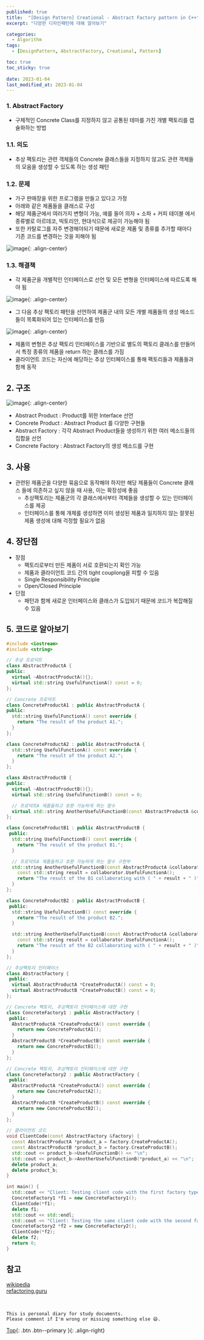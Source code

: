 ```yaml
---
published: true
title:  "[Design Pattern] Creational - Abstract Factory pattern in C++"
excerpt: "다양한 디자인패턴에 대해 알아보기"

categories:
  - Algorithm
tags:
  - [DesignPattern, AbstractFactory, Creational, Pattern]

toc: true
toc_sticky: true
 
date: 2023-01-04
last_modified_at: 2023-01-04
---
```


### 1. Abstract Factory

- 구체적인 Concrete Class를 지정하지 않고 공통된 테마를 가진 개별 팩토리를 캡슐화하는 방법

### 1.1. 의도

- 추상 팩토리는 관련 객체들의 Concrete 클래스들을 지정하지 않고도 관련 객체들의 모음을 생성할 수 있도록 하는 생성 패턴

### 1.2. 문제

- 가구 판매장을 위한 프로그램을 만들고 있다고 가정
- 아래와 같은 제품들을 클래스로 구성
- 해당 제품군에서 여러가지 변형이 가능, 예를 들어 의자 + 소파 + 커피 테이블 에서 종류별로 아르데코, 빅토리안, 현대식으로 제공이 가능해야 됨
- 또한 카탈로그를 자주 변경해야되기 때문에 새로운 제품 및 종류를 추가할 때마다 기존 코드를 변경하는 것을 피해야 됨

![image](https://user-images.githubusercontent.com/23397039/210967569-6af956f1-eda5-43da-b458-a644e53dfb6f.png){: .align-center}

### 1.3. 해결책

- 각 제품군을 개별적인 인터페이스로 선언 및 모든 변형을 인터페이스에 따르도록 해야 됨

![image](https://user-images.githubusercontent.com/23397039/210967628-7decbbf8-5680-4c03-9c7a-af8df04da202.png){: .align-center}

- 그 다음 추상 팩토리 패턴을 선언하여 제품군 내의 모든 개별 제품들의 생성 메소드들이 목록화되어 있는 인터페이스를 만듬

![image](https://user-images.githubusercontent.com/23397039/210967696-00279c43-5939-4d7b-b399-efabfd857e8a.png){: .align-center}

- 제품의 변형은 추상 팩토리 인터페이스를 기반으로 별도의 팩토리 클래스를 만들어서 특정 종류의 제품을 return 하는 클래스를 가짐
- 클라이언트 코드는 자신에 해당하는 추상 인터페이스를 통해 팩토리들과 제품들과 함께 동작

## 2. 구조

![image](https://user-images.githubusercontent.com/23397039/210967757-0591952f-7eea-41e3-9e25-30ebc1a73a65.png){: .align-center}

- Abstract Product : Product를 위한 Interface 선언
- Concrete Product : Abstract Product 를 다양한 구현들
- Abstract Factory : 각각 Abstract Product들을 생성하기 위한 여러 메소드들의 집합을 선언
- Concrete Factory : Abstract Factory의 생성 메소드를 구현

## 3. 사용

- 관련된 제품군을 다양한 묶음으로 동작해야 하지만 해당 제품들이 Concrete 클래스 들에 의존하고 싶지 않을 때 사용, 이는 확장성에 좋음
    - 추상팩토리는 제품군의 각 클래스에서부터 객체들을 생성할 수 있는 인터페이스를 제공
    - 인터페이스를 통해 개체를 생성하면 이미 생성된 제품과 일치하지 않는 잘못된 제품 생성에 대해 걱정할 필요가 없음

## 4. 장단점

- 장점
    - 팩토리로부터 만든 제품이 서로 호환되는지 확인 가능
    - 제품과 클라이언트 코드 간의 tight couplong을 피할 수 있음
    - Single Responsibility Principle
    - Open/Closed Principle
- 단점
    - 패턴과 함께 새로운 인터페이스와 클래스가 도입되기 때문에 코드가 복잡해질 수 있음

## 5. 코드로 알아보기

```cpp
#include <iostream>
#include <string>

// 추상 프로덕트
class AbstractProductA {
public:
  virtual ~AbstractProductA(){};
  virtual std::string UsefulFunctionA() const = 0;
};

// Concrete 프로덕트
class ConcreteProductA1 : public AbstractProductA {
public:
  std::string UsefulFunctionA() const override {
    return "The result of the product A1.";
  }
};

class ConcreteProductA2 : public AbstractProductA {
  std::string UsefulFunctionA() const override {
    return "The result of the product A2.";
  }
};

class AbstractProductB {
public:
  virtual ~AbstractProductB(){};
  virtual std::string UsefulFunctionB() const = 0;

  // 프로덕트A 제품들하고 호환 가능하게 하는 함수
  virtual std::string AnotherUsefulFunctionB(const AbstractProductA &collaborator) const = 0;
};

class ConcreteProductB1 : public AbstractProductB {
 public:
  std::string UsefulFunctionB() const override {
    return "The result of the product B1.";
  }

  // 프로덕트A 제품들하고 호환 가능하게 하는 함수 구현부
  std::string AnotherUsefulFunctionB(const AbstractProductA &collaborator) const override {
    const std::string result = collaborator.UsefulFunctionA();
    return "The result of the B1 collaborating with ( " + result + " )";
  }
};

class ConcreteProductB2 : public AbstractProductB {
 public:
  std::string UsefulFunctionB() const override {
    return "The result of the product B2.";
  }

  std::string AnotherUsefulFunctionB(const AbstractProductA &collaborator) const override {
    const std::string result = collaborator.UsefulFunctionA();
    return "The result of the B2 collaborating with ( " + result + " )";
  }
};

// 추상팩토리 인터페이스
class AbstractFactory {
 public:
  virtual AbstractProductA *CreateProductA() const = 0;
  virtual AbstractProductB *CreateProductB() const = 0;
};

// Concrete 팩토리, 추상팩토리 인터페이스에 대한 구현
class ConcreteFactory1 : public AbstractFactory {
 public:
  AbstractProductA *CreateProductA() const override {
    return new ConcreteProductA1();
  }
  AbstractProductB *CreateProductB() const override {
    return new ConcreteProductB1();
  }
};

// Concrete 팩토리, 추상팩토리 인터페이스에 대한 구현
class ConcreteFactory2 : public AbstractFactory {
 public:
  AbstractProductA *CreateProductA() const override {
    return new ConcreteProductA2();
  }
  AbstractProductB *CreateProductB() const override {
    return new ConcreteProductB2();
  }
};

// 클라이언트 코드
void ClientCode(const AbstractFactory &factory) {
  const AbstractProductA *product_a = factory.CreateProductA();
  const AbstractProductB *product_b = factory.CreateProductB();
  std::cout << product_b->UsefulFunctionB() << "\n";
  std::cout << product_b->AnotherUsefulFunctionB(*product_a) << "\n";
  delete product_a;
  delete product_b;
}

int main() {
  std::cout << "Client: Testing client code with the first factory type:\n";
  ConcreteFactory1 *f1 = new ConcreteFactory1();
  ClientCode(*f1);
  delete f1;
  std::cout << std::endl;
  std::cout << "Client: Testing the same client code with the second factory type:\n";
  ConcreteFactory2 *f2 = new ConcreteFactory2();
  ClientCode(*f2);
  delete f2;
  return 0;
}
```

## 참고
[wikipedia](https://en.wikipedia.org/wiki/Abstract_factory_pattern)  
[refactoring.guru](https://refactoring.guru/design-patterns/abstract-factory)

<br>

    This is personal diary for study documents.
    Please comment if I'm wrong or missing something else 😄. 

[Top](#){: .btn .btn--primary }{: .align-right}
